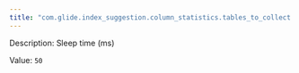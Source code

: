```yaml
---
title: "com.glide.index_suggestion.column_statistics.tables_to_collect.sleep_time"
---
```


Description: Sleep time (ms)

Value: `50`